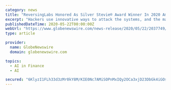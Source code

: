 ```yaml
---
category: news
title: "ReversingLabs Honored As Silver Stevie® Award Winner In 2020 American Business Awards®"
excerpt: "Hackers use innovative ways to attack the systems, and the machine learning models should be ... Business Awards include John Hancock Financial Services, Melissa Sones Consulting, and SoftPro."
publishedDateTime: 2020-05-22T00:00:00Z
webUrl: "https://www.globenewswire.com/news-release/2020/05/22/2037749/0/en/ReversingLabs-Honored-As-Silver-Stevie-Award-Winner-In-2020-American-Business-Awards.html"
type: article

provider:
  name: GlobeNewswire
  domain: globenewswire.com

topics:
  - AI in Finance
  - AI

secured: "6KlyzI1FLh33d3zMr0kY8M/KIE0Nc7AMiSOPnMxIQy2OCa3xjD23DbGk4iGOs8GfZSeSFCxCLStTJuPQHrlUOaZ8pO8iQmyN498MxP75ODbh82U8ZgTRO5oeIS6j/Jf93Hx3xllRQDlM4Y5R8fM/dAMOvY+OkydKxxxi3HeuqLGxxIF9iln5SUsUa6QROowqxlu57hmDF8x1AgCvxGnm3gs4Ep5ZI7LOgvTlWci080o4x+mDr1RSqn50kyo65hDZlcCNSV4Y3x7fZkhv39C3T+Fkt5V0ekq21AChrMkBlneyfMDxFgFvnw3FfHpcTGBg;QA3/7wg+rUMy7bAFTs0UoA=="
---
```


